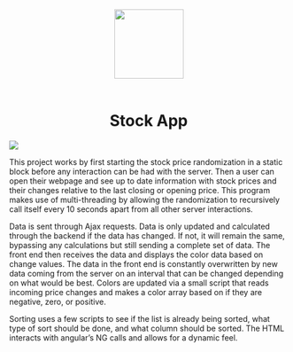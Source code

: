 <p align="center">
    <img src="https://i.imgur.com/jsnIp5h.png" style="width:125px; padding: 20px;"></img>
	<h1 align="center">Stock App</h1>
    <p align="center">
    </p>
    <img src="https://i.imgur.com/uEHfyFI.png"> </img>
</p>
This project works by first starting the stock price randomization in a static block before any interaction can be had with the server. Then a user can open their webpage and see up to date information with stock prices and their changes relative to the last closing or opening price. This program makes use of multi-threading by allowing the randomization to recursively call itself every 10 seconds apart from all other server interactions. 

Data is sent through Ajax requests. Data is only updated and calculated through the backend if the data has changed. If not, it will remain the same, bypassing any calculations but still sending a complete set of data. The front end then receives the data and displays the color data based on change values. The data in the front end is constantly overwritten by new data coming from the server on an interval that can be changed depending on what would be best. Colors are updated via a small script that reads incoming price changes and makes a color array based on if they are negative, zero, or positive.  

 

Sorting uses a few scripts to see if the list is already being sorted, what type of sort should be done, and what column should be sorted. The HTML interacts with angular’s NG calls and allows for a dynamic feel.  

